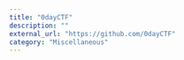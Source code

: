 ```yaml
---
title: "0dayCTF"
description: ""
external_url: "https://github.com/0dayCTF"
category: "Miscellaneous"
---
```


